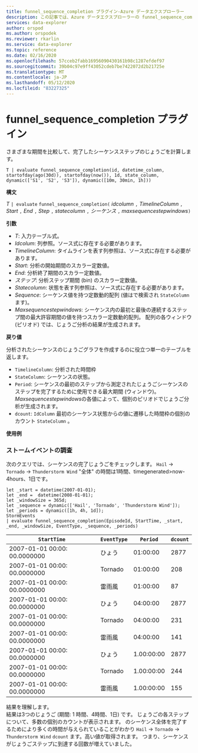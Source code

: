 ```yaml
---
title: funnel_sequence_completion プラグイン-Azure データエクスプローラー
description: この記事では、Azure データエクスプローラーの funnel_sequence_completion プラグインについて説明します。
services: data-explorer
author: orspod
ms.author: orspodek
ms.reviewer: rkarlin
ms.service: data-explorer
ms.topic: reference
ms.date: 02/16/2020
ms.openlocfilehash: 57cceb2fabb16956090430161b98c1287efdef97
ms.sourcegitcommit: 39b04c97e9ff43052cdeb7be7422072d2b21725e
ms.translationtype: MT
ms.contentlocale: ja-JP
ms.lasthandoff: 05/12/2020
ms.locfileid: "83227325"
---
```

# <a name="funnel_sequence_completion-plugin"></a>funnel_sequence_completion プラグイン

さまざまな期間を比較して、完了したシーケンスステップのじょうごを計算します。

```kusto
T | evaluate funnel_sequence_completion(id, datetime_column, startofday(ago(30d)), startofday(now()), 1d, state_column, dynamic(['S1', 'S2', 'S3']), dynamic([10m, 30min, 1h]))
```

**構文**

*T* `| evaluate` `funnel_sequence_completion(` *idcolumn* `,` *TimelineColumn* `,` *Start* `,` *End* `,` *Step* `,` *statecolumn* `,` *シーケンス* `,` *maxsequencestepwindows*`)`

**引数**

* *T*: 入力テーブル式。
* *Idcolum*: 列参照。ソース式に存在する必要があります。
* *TimelineColumn*: タイムラインを表す列参照は、ソース式に存在する必要があります。
* *Start*: 分析の開始期間のスカラー定数値。
* *End*: 分析終了期間のスカラー定数値。
* *ステップ*: 分析ステップ期間 (bin) のスカラー定数値。
* *Statecolumn*: 状態を表す列参照は、ソース式に存在する必要があります。
* *Sequence*: シーケンス値を持つ定数動的配列 (値はで検索され `StateColumn` ます)。
* *Maxsequencestepwindows*: シーケンス内の最初と最後の連続するステップ間の最大許容期間の値を持つスカラー定数動的配列。 配列の各ウィンドウ (ピリオド) では、じょうご分析の結果が生成されます。

**戻り値**

分析されたシーケンスのじょうごグラフを作成するのに役立つ単一のテーブルを返します。

* `TimelineColumn`: 分析された時間枠
* `StateColumn`: シーケンスの状態。
* `Period`: シーケンスの最初のステップから測定されたじょうごシーケンスのステップを完了するために使用できる最大期間 (ウィンドウ)。 *Maxsequencestepwindows*の各値によって、個別のピリオドでじょうご分析が生成されます。 
* `dcount`: `IdColumn` 最初のシーケンス状態からの値に遷移した時間枠の個別のカウント `StateColumn` 。

**使用例**

### <a name="exploring-storm-events"></a>ストームイベントの調査 

次のクエリでは、シーケンスの完了じょうごをチェックします。 `Hail`  ->  `Tornado`  ->  `Thunderstorm Wind` "全体" の時間は1時間、timegenerated>now-4hours、1日です。 

<!-- csl: https://help.kusto.windows.net:443/Samples -->
```kusto
let _start = datetime(2007-01-01);
let _end =  datetime(2008-01-01);
let _windowSize = 365d;
let _sequence = dynamic(['Hail', 'Tornado', 'Thunderstorm Wind']);
let _periods = dynamic([1h, 4h, 1d]);
StormEvents
| evaluate funnel_sequence_completion(EpisodeId, StartTime, _start, _end, _windowSize, EventType, _sequence, _periods) 
```

|`StartTime`|`EventType`|`Period`|`dcount`|
|---|---|---|---|
|2007-01-01 00:00: 00.0000000|ひょう|01:00:00|2877|
|2007-01-01 00:00: 00.0000000|Tornado|01:00:00|208|
|2007-01-01 00:00: 00.0000000|雷雨風|01:00:00|87|
|2007-01-01 00:00: 00.0000000|ひょう|04:00:00|2877|
|2007-01-01 00:00: 00.0000000|Tornado|04:00:00|231|
|2007-01-01 00:00: 00.0000000|雷雨風|04:00:00|141|
|2007-01-01 00:00: 00.0000000|ひょう|1.00:00:00|2877|
|2007-01-01 00:00: 00.0000000|Tornado|1.00:00:00|244|
|2007-01-01 00:00: 00.0000000|雷雨風|1.00:00:00|155|

結果を理解します。  
結果は3つのじょうご (期間: 1 時間、4時間、1日) です。 じょうごの各ステップについて、多数の個別のカウントが表示されます。 のシーケンス全体を完了するためにより多くの時間が与えられていることがわかり `Hail`  ->  `Tornado`  ->  `Thunderstorm Wind` `dcount` ます。高い値が取得されます。 つまり、シーケンスがじょうごステップに到達する回数が増えていました。
